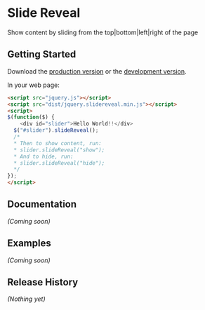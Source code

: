 # Slide Reveal

Show content by sliding from the top|bottom|left|right of the page

## Getting Started

Download the [production version][min] or the [development version][max].

[min]: https://raw.githubusercontent.com/nnattawat/slidereveal/master/dist/jquery.slidereveal.min.js
[max]: https://raw.githubusercontent.com/nnattawat/slidereveal/master/src/slidereveal.js

In your web page:

```html
<script src="jquery.js"></script>
<script src="dist/jquery.slidereveal.min.js"></script>
<script>
$(function($) {
	<div id="slider">Hello World!!</div>
  $("#slider").slideReveal();
  /*
  * Then to show content, run:
  * slider.slideReveal("show");
  * And to hide, run:
  * slider.slideReveal("hide");
  */
});
</script>
```

## Documentation
_(Coming soon)_

## Examples
_(Coming soon)_

## Release History
_(Nothing yet)_
